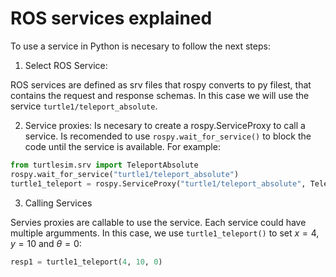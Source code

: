 # ROS services explained

<!--- 
Describa como usar algún servicio en Python [6]. Luego pruebe el siguiente código ejemplo que se
encarga de dibujar un cuadrado con el turtlesim: (se recomienda usar las instrucciones rosservice list
y rosservice info)
--->

To use a service in Python is necesary to follow the next steps:

1. Select ROS Service:

ROS services are defined as srv files that rospy converts to py filest, that contains the request and response schemas. In this case we will use the service `turtle1/teleport_absolute`.

2. Service proxies:
Is necesary to create a rospy.ServiceProxy to call a service. Is recomended to use `rospy.wait_for_service()` to block the code until the service is available. For example:

```python
from turtlesim.srv import TeleportAbsolute
rospy.wait_for_service("turtle1/teleport_absolute")
turtle1_teleport = rospy.ServiceProxy("turtle1/teleport_absolute", TeleportAbsolute)
```

3. Calling Services

Servies proxies are callable to use the service. Each service could have multiple argumments. In this case, we use `turtle1_teleport()` to set $x=4$, $y=10$ and $\theta=0$:

```python
resp1 = turtle1_teleport(4, 10, 0) 
```


